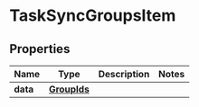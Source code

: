 
# TaskSyncGroupsItem

## Properties
Name | Type | Description | Notes
------------ | ------------- | ------------- | -------------
**data** | [**GroupIds**](GroupIds.md) |  | 



